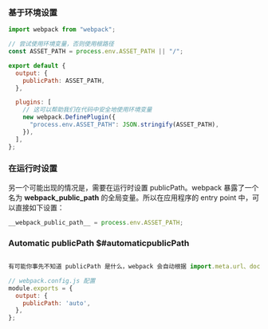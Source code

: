 ### 基于环境设置

```js
import webpack from "webpack";

// 尝试使用环境变量，否则使用根路径
const ASSET_PATH = process.env.ASSET_PATH || "/";

export default {
  output: {
    publicPath: ASSET_PATH,
  },

  plugins: [
    // 这可以帮助我们在代码中安全地使用环境变量
    new webpack.DefinePlugin({
      "process.env.ASSET_PATH": JSON.stringify(ASSET_PATH),
    }),
  ],
};
```

### 在运行时设置

另一个可能出现的情况是，需要在运行时设置 publicPath。webpack 暴露了一个名为 **webpack_public_path** 的全局变量。所以在应用程序的 entry point 中，可以直接如下设置：

```js
__webpack_public_path__ = process.env.ASSET_PATH;
```

### Automatic publicPath $#automaticpublicPath

```js

有可能你事先不知道 publicPath 是什么，webpack 会自动根据 import.meta.url、document.currentScript、script.src 或者 self.location 变量设置 publicPath。你需要做的是将 output.publicPath 设为 'auto'：

// webpack.config.js 配置
module.exports = {
  output: {
    publicPath: 'auto',
  },
};
```
